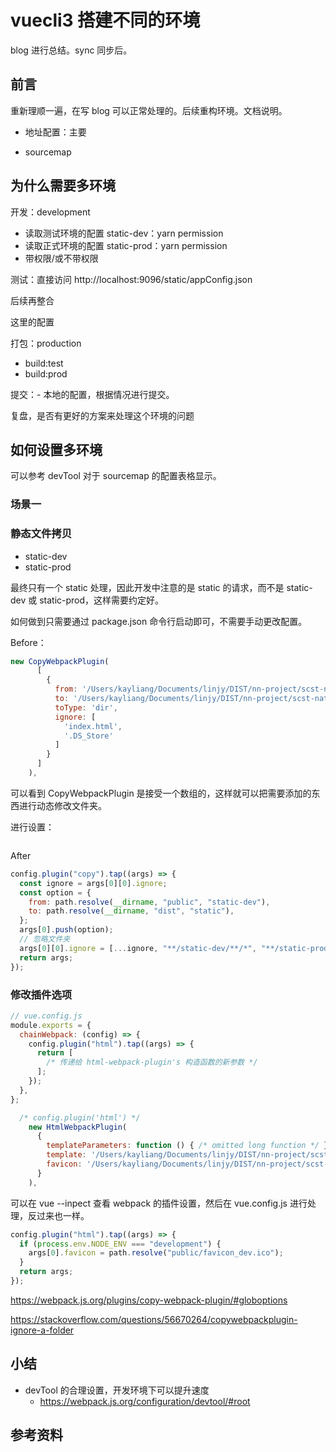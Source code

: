 # vuecli3 搭建不同的环境

blog 进行总结。sync 同步后。
## 前言

重新理顺一遍，在写 blog 可以正常处理的。后续重构环境。文档说明。
- 地址配置：主要

- sourcemap
## 为什么需要多环境

开发：development
  - 读取测试环境的配置 static-dev：yarn permission
  - 读取正式环境的配置 static-prod：yarn permission 
  - 带权限/或不带权限

测试：直接访问 http://localhost:9096/static/appConfig.json

后续再整合
  
这里的配置

打包：production
  - build:test
  - build:prod

提交：- 本地的配置，根据情况进行提交。

复盘，是否有更好的方案来处理这个环境的问题
## 如何设置多环境

可以参考 devTool 对于 sourcemap 的配置表格显示。

### 场景一
### 静态文件拷贝

- static-dev
- static-prod

最终只有一个 static 处理，因此开发中注意的是 static 的请求，而不是 static-dev 或 static-prod，这样需要约定好。

如何做到只需要通过 package.json 命令行启动即可，不需要手动更改配置。

Before：

```js
new CopyWebpackPlugin(
      [
        {
          from: '/Users/kayliang/Documents/linjy/DIST/nn-project/scst-natural-resources-cli3/public',
          to: '/Users/kayliang/Documents/linjy/DIST/nn-project/scst-natural-resources-cli3/dist',
          toType: 'dir',
          ignore: [
            'index.html',
            '.DS_Store'
          ]
        }
      ]
    ),
```

可以看到 CopyWebpackPlugin 是接受一个数组的，这样就可以把需要添加的东西进行动态修改文件夹。

进行设置：

```js
```

After

```js
config.plugin("copy").tap((args) => {
  const ignore = args[0][0].ignore;
  const option = {
    from: path.resolve(__dirname, "public", "static-dev"),
    to: path.resolve(__dirname, "dist", "static"),
  };
  args[0].push(option);
  // 忽略文件夹
  args[0][0].ignore = [...ignore, "**/static-dev/**/*", "**/static-prod/**/*"];
  return args;
});
```

### 修改插件选项

```js
// vue.config.js
module.exports = {
  chainWebpack: (config) => {
    config.plugin("html").tap((args) => {
      return [
        /* 传递给 html-webpack-plugin's 构造函数的新参数 */
      ];
    });
  },
};
```

```js
  /* config.plugin('html') */
    new HtmlWebpackPlugin(
      {
        templateParameters: function () { /* omitted long function */ },
        template: '/Users/kayliang/Documents/linjy/DIST/nn-project/scst-natural-resources-cli3/public/index.html',
        favicon: '/Users/kayliang/Documents/linjy/DIST/nn-project/scst-natural-resources-cli3/public/favicon_dev.ico'
      }
    ),
```

可以在 vue --inpect 查看 webpack 的插件设置，然后在 vue.config.js 进行处理，反过来也一样。

```js
config.plugin("html").tap((args) => {
  if (process.env.NODE_ENV === "development") {
    args[0].favicon = path.resolve("public/favicon_dev.ico");
  }
  return args;
});
```

https://webpack.js.org/plugins/copy-webpack-plugin/#globoptions

https://stackoverflow.com/questions/56670264/copywebpackplugin-ignore-a-folder

## 小结

- devTool 的合理设置，开发环境下可以提升速度
  - https://webpack.js.org/configuration/devtool/#root
## 参考资料
